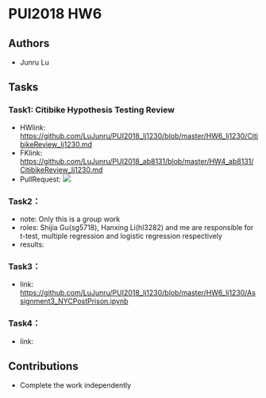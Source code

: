 # PUI2018 HW6

## Authors
- Junru Lu

## Tasks
### Task1: Citibike Hypothesis Testing Review
- HWlink: https://github.com/LuJunru/PUI2018_lj1230/blob/master/HW6_lj1230/CitibikeReview_lj1230.md
- FKlink: https://github.com/LuJunru/PUI2018_ab8131/blob/master/HW4_ab8131/CitibikeReview_lj1230.md
- PullRequest: ![](https://github.com/LuJunru/PUI2018_lj1230/blob/master/HW6_lj1230/Assignment1_CItibikeReview_PullRequest.png)

### Task2：
- note: Only this is a group work
- roles: Shijia Gu(sg5718), Hanxing Li(hl3282) and me are responsible for t-test, multiple regression and logistic regression respectively
- results:

### Task3：
- link: https://github.com/LuJunru/PUI2018_lj1230/blob/master/HW6_lj1230/Assignment3_NYCPostPrison.ipynb 

### Task4：
- link: 

## Contributions
- Complete the work independently

